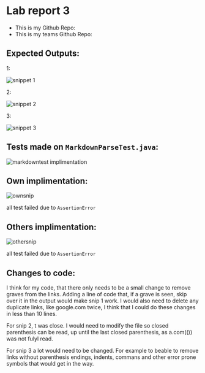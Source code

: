 # Lab report 3
- This is my Github Repo: 
- This is my teams Github Repo: 


## Expected Outputs:
1:

![snippet 1](https://user-images.githubusercontent.com/72767545/170441222-889959c4-d43e-4dea-aa70-6b06ee6884ed.png)

2:

![snippet 2](https://user-images.githubusercontent.com/72767545/170441254-7819ea75-7f0c-4b75-a0b2-e25ada272547.png)

3:

![snippet 3](https://user-images.githubusercontent.com/72767545/170441276-e6a684bf-6581-4573-856b-43c0be67bac6.png)

## Tests made on `MarkdownParseTest.java`:

![markdowntest implimentation](https://user-images.githubusercontent.com/72767545/170447585-b2edbe8c-54f8-4fb9-ac4d-7c0ea2baf1df.png)

## Own implimentation:

![ownsnip](https://user-images.githubusercontent.com/72767545/170450506-b9cdb25c-6e62-4f7d-a4a3-8618a8a70bb1.png)

all test failed due to `AssertionError`

## Others implimentation:

![othersnip](https://user-images.githubusercontent.com/72767545/170450771-eb21eef1-5611-4f05-b3b5-c2e6141f5852.png)

all test failed due to `AssertionError`

## Changes to code:

I think for my code, that there only needs to be a small change to remove graves from the links.
Adding a line of code that, if a grave is seen, skip over it in the output would make snip 1 work.
I would also need to delete any duplicate links, like google.com twice, I think that I could do these changes in less than 10 lines.

For snip 2, t was close. I would need to modify the file so closed parenthesis can be read, up until the last closed parenthesis, as a.com(()) was not fulyl read.

For snip 3 a lot would need to be changed. For example to beable to remove links without parenthesis endings, indents, commans and other error prone symbols that would get in the way.
